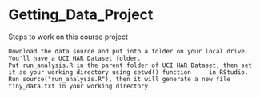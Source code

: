 Getting_Data_Project
====================

Steps to work on this course project

    Download the data source and put into a folder on your local drive. You'll have a UCI HAR Dataset folder.
    Put run_analysis.R in the parent folder of UCI HAR Dataset, then set it as your working directory using setwd() function     in RStudio.
    Run source("run_analysis.R"), then it will generate a new file tiny_data.txt in your working directory.
